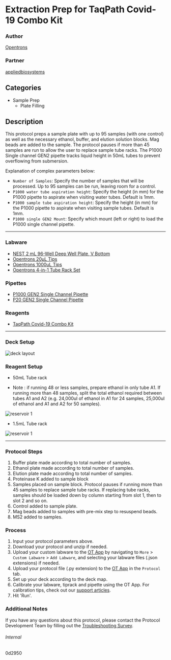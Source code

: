 # Extraction Prep for TaqPath Covid-19 Combo Kit

### Author
[Opentrons](https://opentrons.com/)

### Partner
[appliedbiosystems](https://www.thermofisher.com/content/dam/LifeTech/Documents/PDFs/clinical/taqpath-COVID-19-combo-kit-full-instructions-for-use.pdf)

## Categories
* Sample Prep
	* Plate Filling

## Description
This protocol preps a sample plate with up to 95 samples (with one control) as well as the necessary ethanol, buffer, and elution solution blocks. Mag beads are added to the sample. The protocol pauses if more than 45 samples are run to allow the user to replace sample tube racks. The P1000 Single channel GEN2 pipette tracks liquid height in 50mL tubes to prevent overflowing from submersion.

Explanation of complex parameters below:
* `Number of Samples`: Specify the number of samples that will be processed. Up to 95 samples can be run, leaving room for a control.
* `P1000 water tube aspiration height`: Specify the height (in mm) for the P1000 pipette to aspirate when visiting water tubes. Default is 1mm.
* `P1000 sample tube aspiration height`: Specify the height (in mm) for the P1000 pipette to aspirate when visiting sample tubes. Default is 1mm.  
* `P1000 single GEN2 Mount`: Specify which mount (left or right) to load the P1000 single channel pipette.
---
### Labware
* [NEST 2 mL 96-Well Deep Well Plate, V Bottom](https://shop.opentrons.com/collections/lab-plates/products/nest-0-2-ml-96-well-deep-well-plate-v-bottom)
* [Opentrons 20µL Tips](https://shop.opentrons.com/collections/opentrons-tips/products/opentrons-10ul-tips)
* [Opentrons 1000uL Tips](https://shop.opentrons.com/collections/opentrons-tips/products/opentrons-1000ul-tips)
* [Opentrons 4-in-1 Tube Rack Set](https://shop.opentrons.com/collections/racks-and-adapters/products/tube-rack-set-1)

### Pipettes
* [P1000 GEN2 Single Channel Pipette](https://shop.opentrons.com/collections/ot-2-robot/products/single-channel-electronic-pipette)
* [P20 GEN2 Single Channel Pipette](https://shop.opentrons.com/collections/ot-2-robot/products/single-channel-electronic-pipette)

### Reagents
* [TaqPath Covid-19 Combo Kit](https://www.thermofisher.com/content/dam/LifeTech/Documents/PDFs/clinical/taqpath-COVID-19-combo-kit-full-instructions-for-use.pdf)

---

### Deck Setup
![deck layout](https://opentrons-protocol-library-website.s3.amazonaws.com/custom-README-images/0d2950/Screen+Shot+2021-06-24+at+2.53.32+PM.png)

### Reagent Setup
* 50mL Tube rack

* Note : if running 48 or less samples, prepare ethanol in only tube A1. If running more than 48 samples, split the total ethanol required between tubes A1 and A2 (e.g. 24,000ul of ethanol in A1 for 24 samples, 25,000ul of ethanol and A1 and A2 for 50 samples).

![reservoir 1](https://opentrons-protocol-library-website.s3.amazonaws.com/custom-README-images/0d2950/Screen+Shot+2021-06-24+at+2.54.19+PM.png)

* 1.5mL Tube rack

![reservoir 1](https://opentrons-protocol-library-website.s3.amazonaws.com/custom-README-images/0d2950/Screen+Shot+2021-06-24+at+2.54.25+PM.png)

---

### Protocol Steps
1. Buffer plate made according to total number of samples.
2. Ethanol plate made according to total number of samples.
3. Elution plate made according to total number of samples.
4. Proteinase K added to sample block
5. Samples placed on sample block. Protocol pauses if running more than 45 samples to replace sample tube racks. If replacing tube racks, samples should be loaded down by column starting from slot 1, then to slot 2 and so on.
6. Control added to sample plate.
7. Mag beads added to samples with pre-mix step to resuspend beads.
8. MS2 added to samples.




### Process
1. Input your protocol parameters above.
2. Download your protocol and unzip if needed.
3. Upload your custom labware to the [OT App](https://opentrons.com/ot-app) by navigating to `More` > `Custom Labware` > `Add Labware`, and selecting your labware files (.json extensions) if needed.
4. Upload your protocol file (.py extension) to the [OT App](https://opentrons.com/ot-app) in the `Protocol` tab.
5. Set up your deck according to the deck map.
6. Calibrate your labware, tiprack and pipette using the OT App. For calibration tips, check out our [support articles](https://support.opentrons.com/en/collections/1559720-guide-for-getting-started-with-the-ot-2).
7. Hit 'Run'.

### Additional Notes
If you have any questions about this protocol, please contact the Protocol Development Team by filling out the [Troubleshooting Survey](https://protocol-troubleshooting.paperform.co/).

###### Internal
0d2950
